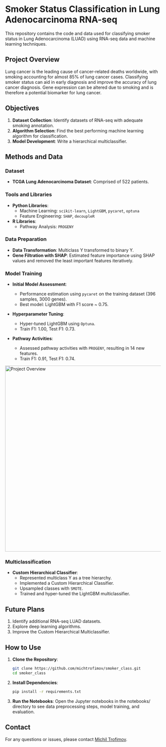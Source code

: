 # Smoker Status Classification in Lung Adenocarcinoma RNA-seq

This repository contains the code and data used for classifying smoker status in Lung Adenocarcinoma (LUAD) using RNA-seq data and machine learning techniques.

## Project Overview

Lung cancer is the leading cause of cancer-related deaths worldwide, with smoking accounting for almost 85% of lung cancer cases. Classifying smoker status can aid in early diagnosis and improve the accuracy of lung cancer diagnosis. Gene expression can be altered due to smoking and is therefore a potential biomarker for lung cancer.

## Objectives

1. **Dataset Collection**: Identify datasets of RNA-seq with adequate smoking annotation.
2. **Algorithm Selection**: Find the best performing machine learning algorithm for classification.
3. **Model Development**: Write a hierarchical multiclassifier.

## Methods and Data

### Dataset

- **TCGA Lung Adenocarcinoma Dataset**: Comprised of 522 patients.

### Tools and Libraries

- **Python Libraries**:
  - Machine Learning: `scikit-learn`, `LightGBM`, `pycaret`, `optuna`
  - Feature Engineering: `SHAP`, `decoupleR`
- **R Libraries**:
  - Pathway Analysis: `PROGENY`

### Data Preparation

- **Data Transformation**: Multiclass Y transformed to binary Y.
- **Gene Filtration with SHAP**: Estimated feature importance using SHAP values and removed the least important features iteratively.

### Model Training

- **Initial Model Assessment**:
  - Performance estimation using `pycaret` on the training dataset (396 samples, 3000 genes).
  - Best model: LightGBM with F1 score ~ 0.75.
  
- **Hyperparameter Tuning**:
  - Hyper-tuned LightGBM using `Optuna`.
  - Train F1: 1.00, Test F1: 0.73.
  
- **Pathway Activities**:
  - Assessed pathway activities with `PROGENY`, resulting in 14 new features.
  - Train F1: 0.91, Test F1: 0.74.

<img src="/home/m_trofimov/BI/project/figures/Screenshot 2024-05-26 at 21.10.40.png" alt="Project Overview" width="600">


### Multiclassification

- **Custom Hierarchical Classifier**:
  - Represented multiclass Y as a tree hierarchy.
  - Implemented a Custom Hierarchical Classifier.
  - Upsampled classes with `SMOTE`.
  - Trained and hyper-tuned the LightGBM multiclassifier.

## Future Plans

1. Identify additional RNA-seq LUAD datasets.
2. Explore deep learning algorithms.
3. Improve the Custom Hierarchical Multiclassifier.

## How to Use

1. **Clone the Repository**:
   ```bash
   git clone https://github.com/michtrofimov/smoker_class.git
   cd smoker_class
   ```
2. **Install Dependencies**:
    ```bash
    pip install -r requirements.txt
    ```

3. **Run the Notebooks**:
    Open the Jupyter notebooks in the notebooks/ directory to see data preprocessing steps, model training, and evaluation.

## Contact
For any questions or issues, please contact [Michil Trofimov](https://github.com/michtrofimov).